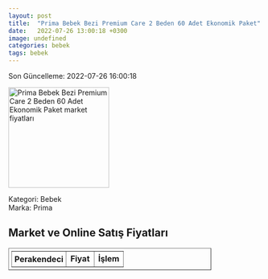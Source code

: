 ```yaml
---
layout: post
title:  "Prima Bebek Bezi Premium Care 2 Beden 60 Adet Ekonomik Paket"
date:   2022-07-26 13:00:18 +0300
image: undefined
categories: bebek
tags: bebek
---
```


Son Güncelleme: 2022-07-26 16:00:18

<img src="undefined" width="200" alt="Prima Bebek Bezi Premium Care 2 Beden 60 Adet Ekonomik Paket market fiyatları" />

Kategori: Bebek
<br />
Marka: Prima

<h2>Market ve Online Satış Fiyatları</h2>

<table border="1" style="padding: 5px;width:80%;">
  <tr>
    <td style="padding: 5px;"><strong>Perakendeci</strong></td>
    <td><strong>Fiyat</strong></td>
    <td><strong>İşlem</strong></td>
  </tr>
  
</table>
